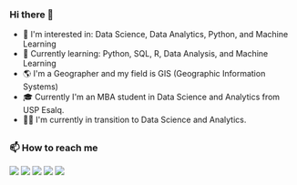### Hi there 👋

- 👀 I'm interested in: Data Science, Data Analytics, Python, and Machine Learning
- 🌱 Currently learning: Python, SQL, R, Data Analysis, and Machine Learning
- 🌎 I'm a Geographer and my field is GIS (Geographic Information Systems)
- 🎓 Currently  I'm an MBA student in Data Science and Analytics from USP Esalq.
- :woman_technologist: I'm currently in transition to Data Science and Analytics.


##
### :mailbox: How to reach me
<div>
<a href="https://www.linkedin.com/in/alinegorisch/" target="_blank"><img src="https://img.shields.io/badge/-LinkedIn-%230077B5?style=for-the-badge&logo=linkedin&logoColor=white" target="_blank"></a>
<a href = "https://medium.com/@aline.gorisch"><img src="https://img.shields.io/badge/Medium-12100E?style=for-the-badge&logo=medium&logoColor=white"></a>
<a href="https://www.kaggle.com/alinegorisch" target="_blank"><img src="https://img.shields.io/badge/Kaggle-20BEFF?style=for-the-badge&logo=Kaggle&logoColor=white" target="_blank"></a> 
<a href="https://twitter.com/GorischAline" target="_blank"><img src="https://img.shields.io/badge/Twitter-1DA1F2?style=for-the-badge&logo=twitter&logoColor=white" target="_blank"></a> 
<a href = "mailto:contatoaline.gorisch@outlook.com"><img src="https://img.shields.io/badge/Microsoft_Outlook-0078D4?style=for-the-badge&logo=microsoft-outlook&logoColor=white" target="_blank"></a>
</div>
